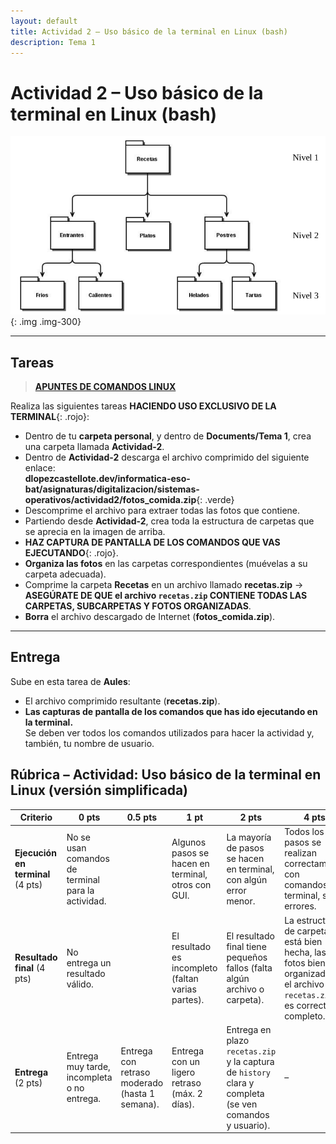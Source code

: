 ```yaml
---
layout: default
title: Actividad 2 – Uso básico de la terminal en Linux (bash)
description: Tema 1
---
```


# Actividad 2 – Uso básico de la terminal en Linux (bash)

![Árbol de carpetas](./arbol_carpetas.png)
{: .img .img-300}

---

## Tareas

> [**APUNTES DE COMANDOS LINUX**](../apuntes_comandos)

Realiza las siguientes tareas **HACIENDO USO EXCLUSIVO DE LA TERMINAL**{: .rojo}:

- Dentro de tu **carpeta personal**, y dentro de **Documents/Tema 1**, crea una carpeta llamada **Actividad-2**.
- Dentro de **Actividad-2** descarga el archivo comprimido del siguiente enlace:  
  **dlopezcastellote.dev/informatica-eso-bat/asignaturas/digitalizacion/sistemas-operativos/actividad2/fotos_comida.zip**{: .verde}
- Descomprime el archivo para extraer todas las fotos que contiene.  
- Partiendo desde **Actividad-2**, crea toda la estructura de carpetas que se aprecia en la imagen de arriba.  
- **HAZ CAPTURA DE PANTALLA DE LOS COMANDOS QUE VAS EJECUTANDO**{: .rojo}.  
- **Organiza las fotos** en las carpetas correspondientes (muévelas a su carpeta adecuada).  
- Comprime la carpeta **Recetas** en un archivo llamado **recetas.zip** →  
  **ASEGÚRATE DE QUE el archivo `recetas.zip` CONTIENE TODAS LAS CARPETAS, SUBCARPETAS Y FOTOS ORGANIZADAS**.  
- **Borra** el archivo descargado de Internet (**fotos_comida.zip**).  

---

## Entrega

Sube en esta tarea de **Aules**:

- El archivo comprimido resultante (**recetas.zip**).  
- **Las capturas de pantalla de los comandos que has ido ejecutando en la terminal.**  
  Se deben ver todos los comandos utilizados para hacer la actividad y, también, tu nombre de usuario.

## Rúbrica – Actividad: Uso básico de la terminal en Linux (versión simplificada)

| Criterio | 0 pts | 0.5 pts | 1 pt | 2 pts | 4 pts |
|----------|-------|---------|------|-------|-------|
| **Ejecución en terminal** (4 pts) | No se usan comandos de terminal para la actividad. || Algunos pasos se hacen en terminal, otros con GUI. | La mayoría de pasos se hacen en terminal, con algún error menor. | Todos los pasos se realizan correctamente con comandos de terminal, sin errores. |
| **Resultado final** (4 pts) | No entrega un resultado válido. || El resultado es incompleto (faltan varias partes). | El resultado final tiene pequeños fallos (falta algún archivo o carpeta). | La estructura de carpetas está bien hecha, las fotos bien organizadas y el archivo `recetas.zip` es correcto y completo. |
| **Entrega** (2 pts) | Entrega muy tarde, incompleta o no entrega. | Entrega con retraso moderado (hasta 1 semana). | Entrega con un ligero retraso (máx. 2 días). | Entrega en plazo `recetas.zip` y la captura de `history` clara y completa (se ven comandos y usuario). | – |